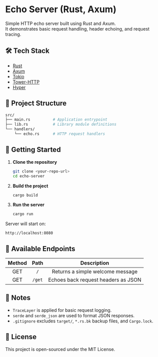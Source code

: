 # Echo Server (Rust, Axum)

Simple HTTP echo server built using Rust and Axum.  
It demonstrates basic request handling, header echoing, and request tracing.

## 🛠 Tech Stack

- [Rust](https://www.rust-lang.org/)
- [Axum](https://docs.rs/axum/latest/axum/)
- [Tokio](https://tokio.rs/)
- [Tower-HTTP](https://docs.rs/tower-http/latest/tower_http/)
- [Hyper](https://hyper.rs/)

## 📂 Project Structure

```bash
src/
├── main.rs          # Application entrypoint
├── lib.rs           # Library module definitions
└── handlers/
    └── echo.rs      # HTTP request handlers
```

## 🚀 Getting Started

1. **Clone the repository**
   ```bash
   git clone <your-repo-url>
   cd echo-server
   ```

2. **Build the project**
   ```bash
   cargo build
   ```

3. **Run the server**
   ```bash
   cargo run
   ```

Server will start on:

```
http://localhost:8080
```

## 📜 Available Endpoints

| Method | Path   | Description                     |
|:------:|:------:|:--------------------------------:|
| GET    | `/`    | Returns a simple welcome message |
| GET    | `/get` | Echoes back request headers as JSON |


## 📝 Notes

- `TraceLayer` is applied for basic request logging.
- `serde` and `serde_json` are used to format JSON responses.
- `.gitignore` excludes `target/`, `*.rs.bk` backup files, and `Cargo.lock`.


## 📢 License

This project is open-sourced under the MIT License.
